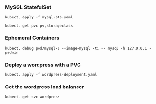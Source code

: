 
### MySQL StatefulSet

```
kubectl apply -f mysql-sts.yaml
```

```
kubectl get pvc,pv,storageclass
```

### Ephemeral Containers

```
kubectl debug pod/mysql-0 --image=mysql -ti -- mysql -h 127.0.0.1 -padmin
```

### Deploy a wordpress with a PVC

```
kubectl apply -f wordpress-deployment.yaml
```

### Get the wordpress load balancer

```
kubectl get svc wordpress
```